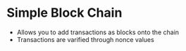 # Simple Block Chain

- Allows you to add transactions as blocks onto the chain
- Transactions are varified through nonce values
